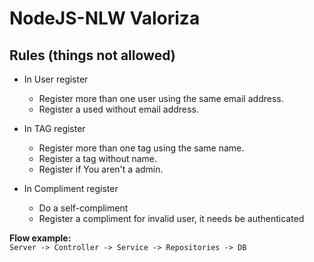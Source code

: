 # NodeJS-NLW Valoriza

## Rules (things not allowed)

- In User register
    - Register more than one user using the same email address.
    - Register a used without email address.


- In TAG register
    - Register more than one tag using the same name.
    - Register a tag without name.
    - Register if You aren't a admin.


- In Compliment register
    - Do a self-compliment
    - Register a compliment for invalid user, it needs be authenticated

**Flow example:**  
```Server -> Controller -> Service -> Repositories -> DB```
